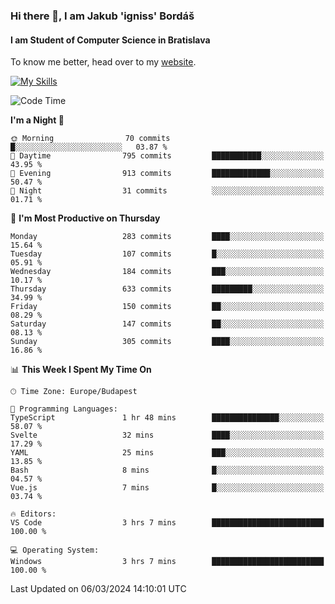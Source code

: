 ### Hi there 👋, I am Jakub 'igniss' Bordáš

#### I am Student of Computer Science in Bratislava
To know me better, head over to my [website](https://bordas.sk).

[![My Skills](https://skillicons.dev/icons?i=js,html,css,figma,svelte,java,kotlin,python,postgresql,typescript,nest,nodejs)](https://bordas.sk)


<!--START_SECTION:waka-->
![Code Time](http://img.shields.io/badge/Code%20Time-1%2C417%20hrs%2035%20mins-blue)

**I'm a Night 🦉** 

```text
🌞 Morning                70 commits          █░░░░░░░░░░░░░░░░░░░░░░░░   03.87 % 
🌆 Daytime                795 commits         ███████████░░░░░░░░░░░░░░   43.95 % 
🌃 Evening                913 commits         █████████████░░░░░░░░░░░░   50.47 % 
🌙 Night                  31 commits          ░░░░░░░░░░░░░░░░░░░░░░░░░   01.71 % 
```
📅 **I'm Most Productive on Thursday** 

```text
Monday                   283 commits         ████░░░░░░░░░░░░░░░░░░░░░   15.64 % 
Tuesday                  107 commits         █░░░░░░░░░░░░░░░░░░░░░░░░   05.91 % 
Wednesday                184 commits         ███░░░░░░░░░░░░░░░░░░░░░░   10.17 % 
Thursday                 633 commits         █████████░░░░░░░░░░░░░░░░   34.99 % 
Friday                   150 commits         ██░░░░░░░░░░░░░░░░░░░░░░░   08.29 % 
Saturday                 147 commits         ██░░░░░░░░░░░░░░░░░░░░░░░   08.13 % 
Sunday                   305 commits         ████░░░░░░░░░░░░░░░░░░░░░   16.86 % 
```


📊 **This Week I Spent My Time On** 

```text
🕑︎ Time Zone: Europe/Budapest

💬 Programming Languages: 
TypeScript               1 hr 48 mins        ███████████████░░░░░░░░░░   58.07 % 
Svelte                   32 mins             ████░░░░░░░░░░░░░░░░░░░░░   17.29 % 
YAML                     25 mins             ███░░░░░░░░░░░░░░░░░░░░░░   13.85 % 
Bash                     8 mins              █░░░░░░░░░░░░░░░░░░░░░░░░   04.57 % 
Vue.js                   7 mins              █░░░░░░░░░░░░░░░░░░░░░░░░   03.74 % 

🔥 Editors: 
VS Code                  3 hrs 7 mins        █████████████████████████   100.00 % 

💻 Operating System: 
Windows                  3 hrs 7 mins        █████████████████████████   100.00 % 
```


 Last Updated on 06/03/2024 14:10:01 UTC
<!--END_SECTION:waka-->
